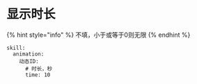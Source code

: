 # 显示时长

{% hint style="info" %}
不填，小于或等于0则无限
{% endhint %}

```text
skill:
  animation:
    动态ID:
      # 时长，秒
      time: 10
```

